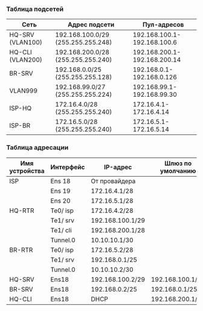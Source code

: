 ### Таблица подсетей
| Cеть | Адрес подсети | Пул-адресов |
|------|---------------|-------------|
| HQ-SRV (VLAN100) | 192.168.100.0/29 (255.255.255.248) | 192.168.100.1-192.168.100.6 |
| HQ-CLI (VLAN200) | 192.168.200.0/28 (255.255.255.240) | 192.168.200.1-192.168.200.14 |
| BR-SRV | 192.168.0.0/25 (255.255.255.128) | 192.168.0.1-192.168.0.126 |
| VLAN999 | 192.168.99.0/27 (255.255.255.224) | 192.168.99.1-192.168.99.30 |
| ISP-HQ | 172.16.4.0/28  (255.255.255.240) | 172.16.4.1-172.16.4.14 |
| ISP-BR | 172.16.5.0/28 (255.255.255.240) | 172.16.5.1-172.16.5.14 |

### Таблица адресации

| Имя устройства | Интерфейс | IP-адрес | Шлюз по умолчанию |
|----------------|-----------|----------|-------------------|
| ISP | Ens 18 | От провайдера | |
| | Ens 19 | 172.16.4.1/28 | |
| | Ens 20 | 172.16.5.1/28 | |
| HQ-RTR | Te0/ isp | 172.16.4.2/28 | |
| | Te1/ srv | 192.168.100.1/29 | |
| | Te1/ cli | 192.168.200.1/28 | |
| | Tunnel.0 | 10.10.10.1/30 | |
| BR-RTR | Te0/ isp | 172.16.5.2/28 | |
| | Te1/ srv | 192.168.0.1/25 | |
| | Tunnel.0 | 10.10.10.2/30 | |
| HQ-SRV | Ens18 | 192.168.100.2/29 | 192.168.100.1/29 |	
| BR-SRV | Ens18 | 192.168.0.2/25 | 192.168.0.1/25 |
| HQ-CLI | Ens18 | DHCP | 192.168.200.1/28 |	

